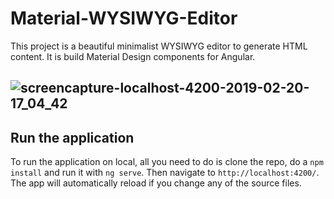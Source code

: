 # Material-WYSIWYG-Editor

This project is a beautiful minimalist WYSIWYG editor to generate HTML content. It is build Material Design components for Angular.

## ![screencapture-localhost-4200-2019-02-20-17_04_42](/Users/desjardins/Downloads/screencapture-localhost-4200-2019-02-20-17_04_42.png)



## Run the application

To run the application on local, all you need to do is clone the repo, do a `npm install`  and run it with `ng serve`. Then navigate to `http://localhost:4200/`. The app will automatically reload if you change any of the source files.